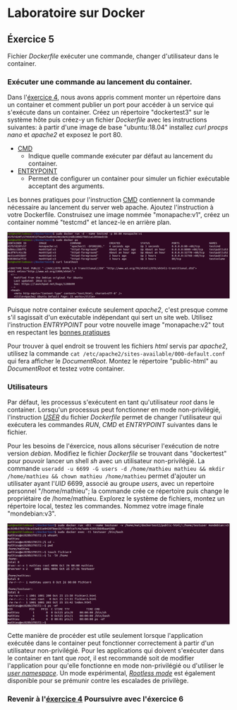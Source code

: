 # Laboratoire sur Docker

## Éxercice 5
Fichier _Dockerfile_ exécuter une commande, changer d'utilisateur dans le container.

### Exécuter une commande au lancement du container.
Dans l'[éxercice 4][0], nous avons appris comment monter un répertoire dans un container et comment publier un port pour accéder à un service qui s'exécute dans un container. Créez un répertoire "dockertest3" sur le système hôte puis créez-y un fichier _Dockerfile_ avec les instructions suivantes: à partir d'une image de base "ubuntu:18.04" installez _curl_ _procps_ _nano_ et _apache2_ et exposez le port 80.

* [CMD][3]
  * Indique quelle commande exécuter par défaut au lancement du container.
* [ENTRYPOINT][4]
  * Permet de configurer un container pour simuler un fichier exécutable acceptant des arguments.

Les bonnes pratiques pour l'instruction [CMD][5] contiennent la commande nécessaire au lancement du server web apache. Ajoutez l'instruction à votre Dockerfile. Construisez une image nommée "monapache:v1", créez un container nommé "testcmd" et lancez-le en arrière plan.

![apache cmd][img0]

Puisque notre container exécute seulement _apache2_, c'est presque comme s'il sagissait d'un exécutable indépendant qui sert un site web. Utilisez l'instruction _ENTRYPOINT_ pour votre nouvelle image "monapache:v2" tout en respectant les [bonnes pratiques][6]

Pour trouver à quel endroit se trouvent les fichiers _html_ servis par _apache2_, utilisez la commande `cat /etc/apache2/sites-available/000-default.conf` qui fera afficher le _DocumentRoot_. Montez le répertoire "public-html" au _DocumentRoot_ et testez votre container.

### Utilisateurs
Par défaut, les processus s'exécutent en tant qu'utilisateur _root_ dans le container. Lorsqu'un processus peut fonctionner en mode non-privilégié, l'instruction _[USER][7]_ du fichier _Dockerfile_ permet de changer l'utilisateur qui exécutera les commandes _RUN_, _CMD_ et _ENTRYPOINT_ suivantes dans le fichier.

Pour les besoins de l'éxercice, nous allons sécuriser l'exécution de notre version _debian_. Modifiez le fichier _Dockerfile_ se trouvant dans "dockertest" pour pouvoir lancer un shell _sh_ avec un utilisateur non-privilégié. La commande `useradd -u 6699 -G users -d /home/mathieu mathieu && mkdir /home/mathieu && chown mathieu /home/mathieu` permet d'ajouter un utilisater ayant l'_UID_ 6699, associé au groupe _users_, avec un repertoire personnel "/home/mathieu"; la commande crée ce répertoire puis change le propriétaire de /home/mathieu. Explorez le système de fichiers, montez un répertoire local, testez les commandes. Nommez votre image finale "mondebian:v3".

![utilisateur non-privilégié][img1]

Cette manière de procéder est utile seulement lorsque l'application exécutée dans le container peut fonctionner correctement à partir d'un utilisateur non-privilégié. Pour les applications qui doivent s'exécuter dans le container en tant que _root_, il est recommandé soit de modifier l'application pour qu'elle fonctionne en mode non-privilégié ou d'utiliser le _[user namespace][8]_. Un mode expérimental, _[Rootless mode][9]_ est également disponible pour se prémunir contre les escalades de privilège.

### Revenir à l'[éxercice 4][1]                  Poursuivre avec l'éxercice 6                  

[0]: ./laboDocker3.html
[1]: ./laboDocker3.html
[3]: https://docs.docker.com/engine/reference/builder/#cmd
[4]: https://docs.docker.com/engine/reference/builder/#entrypoint
[5]: https://docs.docker.com/develop/develop-images/dockerfile_best-practices/#cmd
[6]: https://docs.docker.com/develop/develop-images/dockerfile_best-practices/#entrypoint
[7]: https://docs.docker.com/engine/reference/builder/#user
[8]: https://docs.docker.com/engine/security/userns-remap/
[9]: https://docs.docker.com/engine/security/rootless/



[img0]: ./img/docker/docker5-0.png "lancer apache avec instruction CMD"
[img1]: ./img/docker/docker5-1.png "utilisateur non-privilégié"
